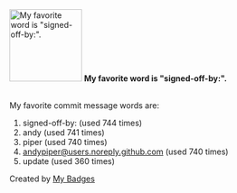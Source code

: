 <img src="https://my-badges.github.io/my-badges/favorite-word.png" alt="My favorite word is &quot;signed-off-by:&quot;." title="My favorite word is &quot;signed-off-by:&quot;." width="128">
<strong>My favorite word is &quot;signed-off-by:&quot;.</strong>
<br><br>

My favorite commit message words are:

1. signed-off-by: (used 744 times)
2. andy (used 741 times)
3. piper (used 740 times)
4. <andypiper@users.noreply.github.com> (used 740 times)
5. update (used 360 times)


Created by <a href="https://github.com/my-badges/my-badges">My Badges</a>
